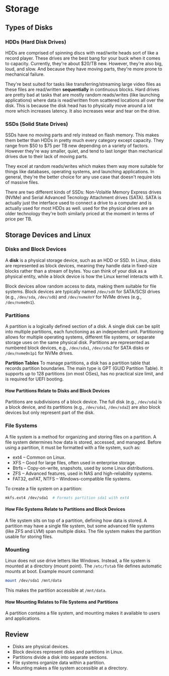 # Storage

## Types of Disks

### HDDs (Hard Disk Drives)

HDDs are comprised of spinning discs with read/write heads sort of like a record player. These drives are the best bang for your buck when it comes to capacity. Currently, they're about $20/TB new. However, they're also big, loud, and slow. And because they have moving parts, they're more prone to mechanical failure.

They're best suited for tasks like transferring/streaming large video files as these files are read/written **sequentially** in continuous blocks. Hard drives are pretty bad at tasks that are mostly random reads/writes (like launching applications) where data is read/written from scattered locations all over the disk. This is because the disk head has to physically move around a lot more which increases latency. It also increases wear and tear on the drive.

### SSDs (Solid State Drives)

SSDs have no moving parts and rely instead on flash memory. This makes them better than HDDs in pretty much every category except capacity. They range from $50 to $75 per TB new depending on a variety of factors. However they're way smaller, quiet, and tend to last longer than mechanical drives due to their lack of moving parts.

They excel at random reads/writes which makes them way more suitable for things like databases, operating systems, and launching applications. In general, they're the better choice for any use case that doesn't require lots of massive files.

There are two different kinds of SSDs: Non-Volaitle Memory Express drives (NVMe) and Serial Advanced Tecnology Attachment drives (SATA). SATA is actually just the interface used to connect a drive to a computer and is actually used for most HDDs as well. used for the physical drives are an older technology  they're both similarly priced at the moment in terms of price per TB.

## Storage Devices and Linux

### Disks and Block Devices

A **disk** is a physical storage device, such as an HDD or SSD. In Linux, disks are represented as block devices, meaning they handle data in fixed-size blocks rather than a stream of bytes. You can think of your disk as a physical entity, while a block device is how the Linux kernel interacts with it.

Block devices allow random access to data, making them suitable for file systems. Block devices are typically named `/dev/sdX` for SATA/SCSI drives (e.g., `/dev/sda`, `/dev/sdb`) and `/dev/nvmeXnY` for NVMe drives (e.g., `/dev/nvme0n1`).

### Partitions

A partition is a logically defined section of a disk. A single disk can be split into multiple partitions, each functioning as an independent unit. Partitioning allows for multiple operating systems, different file systems, or separate storage uses on the same physical disk. Partitions are represented as numbered block devices, e.g., `/dev/sda1`, `/dev/sda2` for SATA disks or `/dev/nvme0n1p1` for NVMe drives.

**Partition Tables**
To manage partitions, a disk has a partition table that records partition boundaries. The main type is GPT (GUID Partition Table). It supports up to 128 partitions (on most OSes), has no practical size limit, and is required for UEFI booting.

#### How Partitions Relate to Disks and Block Devices

Partitions are subdivisions of a block device. The full disk (e.g., `/dev/sda`) is a block device, and its partitions (e.g., `/dev/sda1`, `/dev/sda2`) are also block devices but only represent part of the disk.

### File Systems

A file system is a method for organizing and storing files on a partition. A file system determines how data is stored, accessed, and managed. Before using a partition, it must be formatted with a file system, such as:

- ext4 – Common on Linux.
- XFS – Good for large files, often used in enterprise storage.
- Btrfs – Copy-on-write, snapshots, used by some Linux distributions.
- ZFS – Advanced features, used in NAS and high-reliability systems.
- FAT32, exFAT, NTFS – Windows-compatible file systems.

To create a file system on a partition:

```bash
mkfs.ext4 /dev/sda1  # Formats partition sda1 with ext4
```

#### How File Systems Relate to Partitions and Block Devices

A file system sits on top of a partition, defining how data is stored. A partition may have a single file system, but some advanced file systems (like ZFS and LVM) span multiple disks. The file system makes the partition usable for storing files.

### Mounting

Linux does not use drive letters like Windows. Instead, a file system is mounted at a directory (mount point). The `/etc/fstab` file defines automatic mounts at boot. Example mount command:

```sh
mount /dev/sda1 /mnt/data
```

This makes the partition accessible at `/mnt/data`.

#### How Mounting Relates to File Systems and Partitions

A partition contains a file system, and mounting makes it available to users and applications.

## Review

- Disks are physical devices.
- Block devices represent disks and partitions in Linux.
- Partitions divide a disk into separate sections.
- File systems organize data within a partition.
- Mounting makes a file system accessible at a directory.

